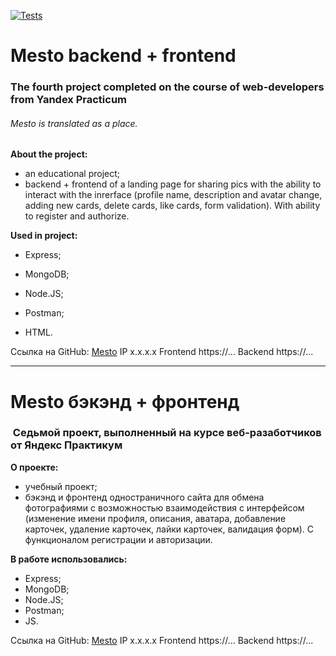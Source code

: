 [![Tests](../../actions/workflows/tests.yml/badge.svg)](../../actions/workflows/tests.yml)

# Mesto backend + frontend
### The fourth project completed on the course of web-developers from Yandex Practicum
###### Mesto is translated as a place.

**About the project:**
* an educational project;
* backend + frontend of a landing page for sharing pics with the ability to interact with the inrerface (profile name, description and avatar change, adding new cards, delete cards, like cards, form validation). With ability to register and authorize.

**Used in project:**
* Express;
* MongoDB;
* Node.JS;
* Postman;

* HTML.

Ссылка на GitHub: [Mesto](https://github.com/MariaSeraya/react-mesto-api-full-gha.git)
IP x.x.x.x
Frontend https://...
Backend https://...

------

# Mesto бэкэнд + фронтенд
###  Седьмой проект, выполненный на курсе веб-разаботчиков от Яндекс Практикум

**О проекте:**
* учебный проект;
* бэкэнд и фронтенд одностраничного сайта для обмена фотографиями с возможностью взаимодействия с интерфейсом (изменение имени профиля, описания, аватара, добавление карточек, удаление карточек, лайки карточек, валидация форм). С функционалом регистрации и авторизации.

**В работе использовались:**
* Express;
* MongoDB;
* Node.JS;
* Postman;
* JS.

Ссылка на GitHub: [Mesto](https://github.com/MariaSeraya/react-mesto-api-full-gha.git)
IP x.x.x.x
Frontend https://...
Backend https://...
